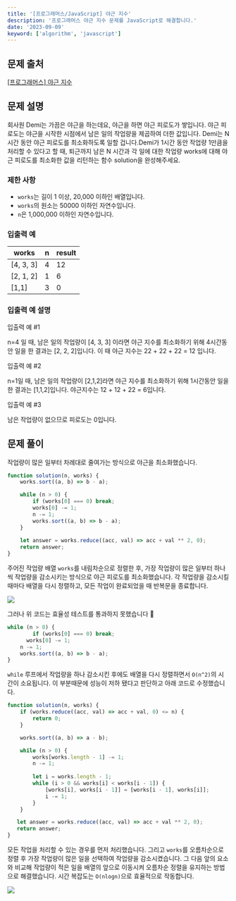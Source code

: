 ```yaml
---
title: '[프로그래머스/JavaScript] 야근 지수'
description: '프로그래머스 야근 지수 문제를 JavaScript로 해결합니다.'
date: '2023-09-09'
keyword: ['algorithm', 'javascript']
---
```


## 문제 출처

[[프로그래머스] 야근 지수](https://school.programmers.co.kr/learn/courses/30/lessons/12927)

## 문제 설명

회사원 Demi는 가끔은 야근을 하는데요, 야근을 하면 야근 피로도가 쌓입니다. 야근 피로도는 야근을 시작한 시점에서 남은 일의 작업량을 제곱하여 더한 값입니다. Demi는 N시간 동안 야근 피로도를 최소화하도록 일할 겁니다.Demi가 1시간 동안 작업량 1만큼을 처리할 수 있다고 할 때, 퇴근까지 남은 N 시간과 각 일에 대한 작업량 works에 대해 야근 피로도를 최소화한 값을 리턴하는 함수 solution을 완성해주세요.

### 제한 사항

- `works`는 길이 1 이상, 20,000 이하인 배열입니다.
- `works`의 원소는 50000 이하인 자연수입니다.
- `n`은 1,000,000 이하인 자연수입니다.

### 입출력 예

| works | n | result |
| --- | --- | --- |
| [4, 3, 3] | 4 | 12 |
| [2, 1, 2] | 1 | 6 |
| [1,1] | 3 | 0 |

### 입출력 예 설명

입출력 예 #1

n=4 일 때, 남은 일의 작업량이 [4, 3, 3] 이라면 야근 지수를 최소화하기 위해 4시간동안 일을 한 결과는 [2, 2, 2]입니다. 이 때 야근 지수는 22 + 22 + 22 = 12 입니다.

입출력 예 #2

n=1일 때, 남은 일의 작업량이 [2,1,2]라면 야근 지수를 최소화하기 위해 1시간동안 일을 한 결과는 [1,1,2]입니다. 야근지수는 12 + 12 + 22 = 6입니다.

입출력 예 #3

남은 작업량이 없으므로 피로도는 0입니다.

## 문제 풀이

작업량이 많은 일부터 차례대로 줄여가는 방식으로 야근을 최소화했습니다.

```jsx
function solution(n, works) {
    works.sort((a, b) => b - a);

    while (n > 0) {
        if (works[0] === 0) break;
        works[0] -= 1;
        n -= 1;
        works.sort((a, b) => b - a);
    }
    
    let answer = works.reduce((acc, val) => acc + val ** 2, 0);
    return answer;
}
```

주어진 작업량 배열 `works`를 내림차순으로 정렬한 후, 가장 작업량이 많은 일부터 하나씩 작업량을 감소시키는 방식으로 야근 피로도를 최소화했습니다. 각 작업량을 감소시킬 때마다 배열을 다시 정렬하고, 모든 작업이 완료되었을 때 반복문을 종료합니다.

![](230909.png)

그러나 위 코드는 효율성 테스트를 통과하지 못했습니다 🥲

```jsx
while (n > 0) {
		if (works[0] === 0) break;
	  works[0] -= 1;
    n -= 1;
    works.sort((a, b) => b - a);
}
```

`while` 루프에서 작업량을 하나 감소시킨 후에도 배열을 다시 정렬하면서 `O(n^2)`의 시간이 소요됩니다. 이 부분때문에 성능이 저하 됐다고 판단하고 아래 코드로 수정했습니다.

```jsx
function solution(n, works) {
    if (works.reduce((acc, val) => acc + val, 0) <= n) {
        return 0;
    }

    works.sort((a, b) => a - b);

    while (n > 0) {
        works[works.length - 1] -= 1;
        n -= 1;
        
        let i = works.length - 1;
        while (i > 0 && works[i] < works[i - 1]) {
            [works[i], works[i - 1]] = [works[i - 1], works[i]];
            i -= 1;
        }
    }

   let answer = works.reduce((acc, val) => acc + val ** 2, 0);
   return answer;
}
```

모든 작업을 처리할 수 있는 경우를 먼저 처리했습니다. 그리고 `works`를 오름차순으로 정렬 후 가장 작업량이 많은 일을 선택하여 작업량을 감소시켰습니다. 그 다음 앞의 요소와 비교해 작업량이 적은 일을 배열의 앞으로 이동시켜 오름차순 정렬을 유지하는 방법으로 해결했습니다. 시간 복잡도는 `O(nlogn)`으로 효율적으로 작동합니다.

![](230909-2.png)
